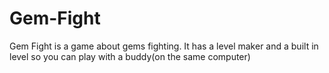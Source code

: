 # Gem-Fight
Gem Fight is a game about gems fighting.
It has a level maker and a built in level so you can play with a buddy(on the  same computer)
